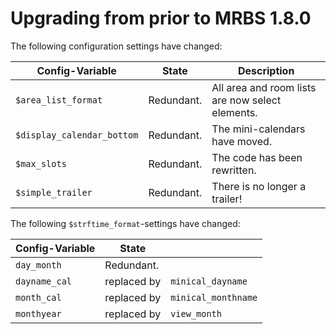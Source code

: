 # Upgrading from prior to MRBS 1.8.0

The following configuration settings have changed:

| Config-Variable            | State      | Description                                      |
| -------------------------- | ---------- | ------------------------------------------------ |
| `$area_list_format`        | Redundant. | All area and room lists are now select elements. |
| `$display_calendar_bottom` | Redundant. | The mini-calendars have moved.                   |
| `$max_slots`               | Redundant. | The code has been rewritten.                     |
| `$simple_trailer`          | Redundant. | There is no longer a trailer!                    |



The following `$strftime_format`-settings have changed:

| Config-Variable | State       |                     |
| --------------- | ----------- | ------------------- |
| `day_month`     | Redundant.  |                     |
| `dayname_cal`   | replaced by | `minical_dayname`   |
| `month_cal`     | replaced by | `minical_monthname` |
| `monthyear`     | replaced by | `view_month`        |